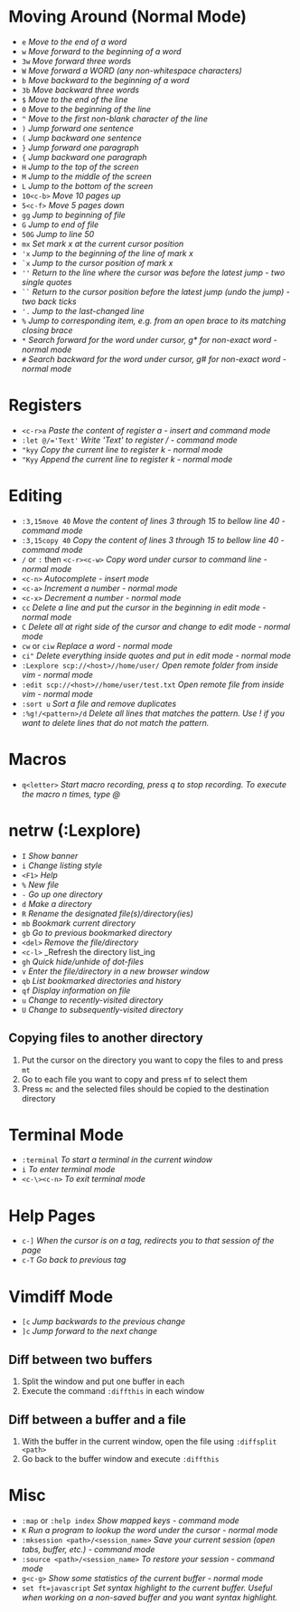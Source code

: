 # Moving Around (Normal Mode)

- `e` _Move to the end of a word_
- `w` _Move forward to the beginning of a word_
- `3w` _Move forward three words_
- `W` _Move forward a WORD (any non-whitespace characters)_
- `b` _Move backward to the beginning of a word_
- `3b` _Move backward three words_
- `$` _Move to the end of the line_
- `0` _Move to the beginning of the line_
- `^` _Move to the first non-blank character of the line_
- `)` _Jump forward one sentence_
- `(` _Jump backward one sentence_
- `}` _Jump forward one paragraph_
- `{` _Jump backward one paragraph_
- `H` _Jump to the top of the screen_
- `M` _Jump to the middle of the screen_
- `L` _Jump to the bottom of the screen_
- `10<c-b>` _Move 10 pages up_
- `5<c-f>` _Move 5 pages down_
- `gg` _Jump to beginning of file_
- `G` _Jump to end of file_
- `50G` _Jump to line 50_
- `mx` _Set mark x at the current cursor position_
- `'x` _Jump to the beginning of the line of mark x_
- `` `x `` _Jump to the cursor position of mark x_
- `''` _Return to the line where the cursor was before the latest jump - two single quotes_
- ` `` ` _Return to the cursor position before the latest jump (undo the jump) - two back ticks_
- `'.` _Jump to the last-changed line_
- `%` _Jump to corresponding item, e.g. from an open brace to its matching closing brace_
- `*` _Search forward for the word under cursor, g* for non-exact word - normal mode_
- `#` _Search backward for the word under cursor, g# for non-exact word - normal mode_

# Registers

- `<c-r>a` _Paste the content of register a - insert and command mode_
- `:let @/='Text'`  _Write 'Text' to register / - command mode_
- `"kyy` _Copy the current line to register k - normal mode_
- `"Kyy` _Append the current line to register k - normal mode_

# Editing

- `:3,15move 40` _Move the content of lines 3 through 15 to bellow line 40 - command mode_
- `:3,15copy 40` _Copy the content of lines 3 through 15 to bellow line 40 - command mode_
- `/` or `:` then `<c-r><c-w>` _Copy word under cursor to command line - normal mode_
- `<c-n>` _Autocomplete - insert mode_
- `<c-a>` _Increment a number - normal mode_
- `<c-x>` _Decrement a number - normal mode_
- `cc` _Delete a line and put the cursor in the beginning in edit mode - normal mode_
- `C` _Delete all at right side of the cursor and change to edit mode - normal mode_
- `cw` or `ciw` _Replace a word - normal mode_
- `ci"` _Delete everything inside quotes and put in edit mode - normal mode_
- `:Lexplore scp://<host>//home/user/` _Open remote folder from inside vim - normal mode_
- `:edit scp://<host>//home/user/test.txt` _Open remote file from inside vim - normal mode_
- `:sort u` _Sort a file and remove duplicates_
- `:%g!/<pattern>/d` _Delete all lines that matches the pattern. Use ! if you want to delete lines that do not match the pattern._

# Macros

- `q<letter>` _Start macro recording, press q to stop recording. To execute the macro n times, type <number>@<letter>_

# netrw (:Lexplore)

- `I` _Show banner_
- `i` _Change listing style_
- `<F1>` _Help_
- `%` _New file_
- `-` _Go up one directory_
- `d` _Make a directory_
- `R` _Rename the designated file(s)/directory(ies)_
- `mb` _Bookmark current directory_
- `gb` _Go to previous bookmarked directory_
- `<del>` _Remove the file/directory_
- `<c-l>` _Refresh the directory list_ing
- `gh` _Quick hide/unhide of dot-files_
- `v` _Enter the file/directory in a new browser window_
- `qb` _List bookmarked directories and history_
- `qf` _Display information on file_
- `u` _Change to recently-visited directory_
- `U` _Change to subsequently-visited directory_

## Copying files to another directory

1. Put the cursor on the directory you want to copy the files to and press `mt`
2. Go to each file you want to copy and press `mf` to select them
3. Press `mc` and the selected files should be copied to the destination directory

# Terminal Mode

- `:terminal` _To start a terminal in the current window_
- `i` _To enter terminal mode_
- `<c-\><c-n>` _To exit terminal mode_

# Help Pages
- `c-]` _When the cursor is on a tag, redirects you to that session of the page_
- `c-T` _Go back to previous tag_

# Vimdiff Mode

- `[c` _Jump backwards to the previous change_
- `]c` _Jump forward to the next change_

## Diff between two buffers
1. Split the window and put one buffer in each
2. Execute the command `:diffthis` in each window

## Diff between a buffer and a file
1. With the buffer in the current window, open the file using `:diffsplit <path>`
2. Go back to the buffer window and execute `:diffthis`

# Misc
- `:map` or `:help index` _Show mapped keys - command mode_
- `K` _Run a program to lookup the word under the cursor - normal mode_
- `:mksession <path>/<session_name>` _Save your current session (open tabs, buffer, etc.) - command mode_
- `:source <path>/<session_name>` _To restore your session - command mode_
- `g<c-g>` _Show some statistics of the current buffer - normal mode_
- `set ft=javascript` _Set syntax highlight to the current buffer. Useful when working on a non-saved buffer and you want syntax highlight._

